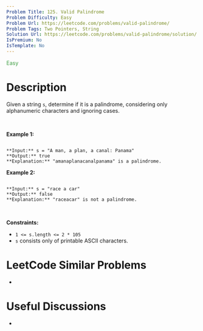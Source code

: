 ```yaml
---
Problem Title: 125. Valid Palindrome
Problem Difficulty: Easy
Problem Url: https://leetcode.com/problems/valid-palindrome/
Problem Tags: Two Pointers, String
Solution Url: https://leetcode.com/problems/valid-palindrome/solution/
IsPremium: No
IsTemplate: No
---
```


<span style="color: rgb(67, 160, 71);">Easy</span>

# Description

Given a string `s`, determine if it is a palindrome, considering only alphanumeric characters and ignoring cases.


 


**Example 1:**



```

**Input:** s = "A man, a plan, a canal: Panama"
**Output:** true
**Explanation:** "amanaplanacanalpanama" is a palindrome.

```

**Example 2:**



```

**Input:** s = "race a car"
**Output:** false
**Explanation:** "raceacar" is not a palindrome.

```

 


**Constraints:**


* `1 <= s.length <= 2 * 105`
* `s` consists only of printable ASCII characters.




# LeetCode Similar Problems

- []()

# Useful Discussions

- []()
